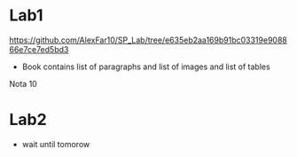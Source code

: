 # Lab1

https://github.com/AlexFar10/SP_Lab/tree/e635eb2aa169b91bc03319e908866e7ce7ed5bd3
- Book contains list of paragraphs and list of images and list of tables

Nota 10

# Lab2 

- wait until tomorow
